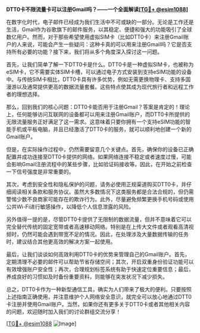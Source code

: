 **DTT0卡不限流量卡可以注册Gmail吗？——一个全面解读[[TG💪+ @esim1088](https://t.me/s/esim1088)]**

在数字化时代，电子邮件已经成为我们生活中不可或缺的一部分。无论是工作还是生活，Gmail作为谷歌旗下的邮件服务，以其稳定、便捷和强大的功能吸引了全球数亿用户。然而，对于那些希望使用虚拟SIM卡（比如DTT0卡）来注册Gmail账户的人来说，可能会产生一些疑问：这种卡真的可以用来注册Gmail吗？它是否支持所有必要的功能？接下来，我们将从多个角度深入探讨这一问题。

首先，让我们简单了解一下DTT0卡是什么。DTT0卡是一种虚拟SIM卡，也被称为eSIM卡，它不需要实体SIM卡槽，可以通过电子方式安装到支持eSIM功能的设备中。与传统SIM卡相比，DTT0卡具有许多优势，例如无需更换物理卡、支持多国漫游以及通常提供更高的数据流量套餐。这些特点使其成为现代旅行者和远程工作者的理想选择。

那么，回到我们的核心问题：DTT0卡能否用于注册Gmail？答案是肯定的！理论上，任何能够访问互联网的设备都可以用来注册Gmail账户，而DTT0卡所提供的无限流量服务正好满足了这一需求。这意味着只要你拥有一个支持eSIM功能的智能手机或平板电脑，并且已经激活了DTT0卡的服务，就可以顺利地创建一个新的Gmail账户。

但是，在实际操作过程中，仍然需要留意几个关键点。首先，确保你的设备已正确配置并成功连接至DTT0卡提供的网络。如果网络连接不稳定或者速度过慢，可能会影响Gmail注册流程中的某些步骤，比如验证码接收等。因此，在开始之前检查一下信号强度是非常重要的。

其次，考虑到安全性和隐私保护的问题，请务必使用正规渠道购买DTT0卡，并仔细阅读相关条款和服务协议。虽然大多数情况下这类服务都是合法合规的，但仍需警惕少数不良商家可能存在的欺诈行为。此外，尽量避免频繁更换手机号码或使用公共Wi-Fi进行敏感操作，以降低个人信息泄露的风险。

另外值得一提的是，尽管DTT0卡提供了无限制的数据流量，但并不意味着它可以完全替代传统的固定宽带或者高速移动网络。特别是在上传大文件或者观看高清视频时，仍然可能会遇到带宽不足的情况。因此，在处理涉及大量数据传输的任务时，建议结合其他更高效的解决方案一起使用。

最后，让我们谈谈如何高效利用DTT0卡的优势来管理自己的Gmail账户。首先，定期清理不必要的邮件可以帮助节省存储空间；其次，开启双重身份验证功能可以有效增强账户安全性；再次，合理规划标签系统有助于快速定位重要信息；最后，养成良好的习惯如及时备份重要资料，则能够在突发状况下减少损失。

总之，DTT0卡作为一种新型通信工具，确实为人们带来了极大的便利。只要按照上述指南正确使用，并注意维护个人网络安全意识，就完全可以放心地通过DTT0卡注册并使用Gmail账户。当然，如果你还有更多关于DTT0卡或者其他相关内容的问题，欢迎随时加入我们的讨论群组交流分享！

[[TG💪+ @esim1088](https://t.me/s/esim1088) ![Image](https://i.postimg.cc/4NQfJmqS/Snipaste-2025-05-13-00-14-12.png)]